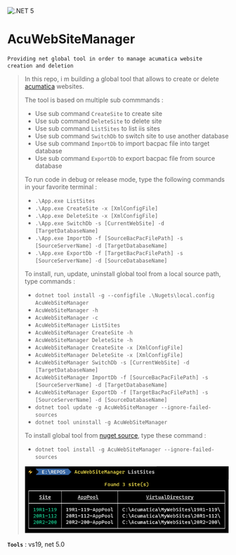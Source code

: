 ![.NET 5](https://github.com/aimenux/AcuWebSiteManager/workflows/.NET%205/badge.svg)

# AcuWebSiteManager
```
Providing net global tool in order to manage acumatica website creation and deletion
```

> In this repo, i m building a global tool that allows to create or delete [acumatica](https://www.acumatica.com/) websites.
>
> The tool is based on multiple sub commmands :
> - Use sub command `CreateSite` to create site
> - Use sub command `DeleteSite` to delete site
> - Use sub command `ListSites` to list iis sites
> - Use sub command `SwitchDb` to switch site to use another database
> - Use sub command `ImportDb` to import bacpac file into target database
> - Use sub command `ExportDb` to export bacpac file from source database
>
> To run code in debug or release mode, type the following commands in your favorite terminal : 
> - `.\App.exe ListSites`
> - `.\App.exe CreateSite -x [XmlConfigFile]`
> - `.\App.exe DeleteSite -x [XmlConfigFile]`
> - `.\App.exe SwitchDb -s [CurrentWebSite] -d [TargetDatabaseName]`
> - `.\App.exe ImportDb -f [SourceBacPacFilePath] -s [SourceServerName] -d [TargetDatabaseName]`
> - `.\App.exe ExportDb -f [TargetBacPacFilePath] -s [SourceServerName] -d [SourceDatabaseName]`
>
> To install, run, update, uninstall global tool from a local source path, type commands :
> - `dotnet tool install -g --configfile .\Nugets\local.config AcuWebSiteManager`
> - `AcuWebSiteManager -h`
> - `AcuWebSiteManager -c`
> - `AcuWebSiteManager ListSites`
> - `AcuWebSiteManager CreateSite -h`
> - `AcuWebSiteManager DeleteSite -h`
> - `AcuWebSiteManager CreateSite -x [XmlConfigFile]`
> - `AcuWebSiteManager DeleteSite -x [XmlConfigFile]`
> - `AcuWebSiteManager SwitchDb -s [CurrentWebSite] -d [TargetDatabaseName]`
> - `AcuWebSiteManager ImportDb -f [SourceBacPacFilePath] -s [SourceServerName] -d [TargetDatabaseName]`
> - `AcuWebSiteManager ExportDb -f [TargetBacPacFilePath] -s [SourceServerName] -d [SourceDatabaseName]`
> - `dotnet tool update -g AcuWebSiteManager --ignore-failed-sources`
> - `dotnet tool uninstall -g AcuWebSiteManager`
>
> To install global tool from [nuget source](https://www.nuget.org/packages/AcuWebSiteManager), type these command :
> - `dotnet tool install -g AcuWebSiteManager --ignore-failed-sources`
>
>
> ![ListSitesScreen](Screenshots/ListSitesScreen.png)
>

**`Tools`** : vs19, net 5.0
